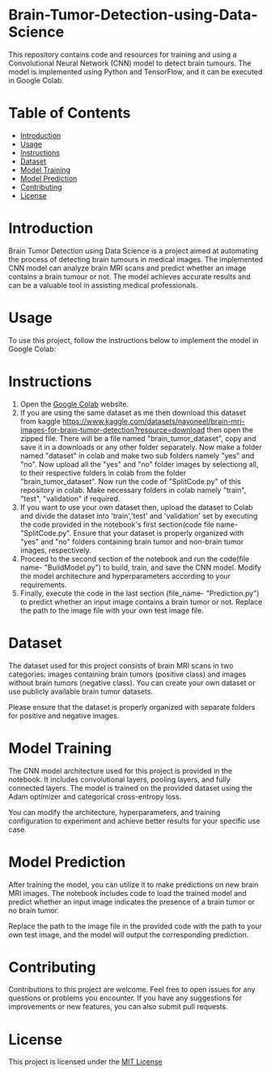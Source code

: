 # Brain-Tumor-Detection-using-Data-Science
This repository contains code and resources for training and using a Convolutional Neural Network (CNN) model to detect brain tumours. The model is implemented using Python and TensorFlow, and it can be executed in Google Colab.

# Table of Contents
+ [Introduction](https://github.com/adithyarangarajan783/Brain-Tumor-Detection-using-Data-Science/tree/main#introduction)
+ [Usage](https://github.com/adithyarangarajan783/Brain-Tumor-Detection-using-Data-Science/tree/main#usage)
+ [Instructions](https://github.com/adithyarangarajan783/Brain-Tumor-Detection-using-Data-Science/tree/main#instructions) 
+ [Dataset](https://github.com/adithyarangarajan783/Brain-Tumor-Detection-using-Data-Science/tree/main#dataset)
+ [Model Training](https://github.com/adithyarangarajan783/Brain-Tumor-Detection-using-Data-Science/tree/main#model-training)
+ [Model Prediction](https://github.com/adithyarangarajan783/Brain-Tumor-Detection-using-Data-Science/tree/main#model-prediction)
+ [Contributing](https://github.com/adithyarangarajan783/Brain-Tumor-Detection-using-Data-Science/tree/main#contributing)
+ [License](https://github.com/adithyarangarajan783/Brain-Tumor-Detection-using-Data-Science/tree/main#license)

# Introduction
Brain Tumor Detection using Data Science is a project aimed at automating the process of detecting brain tumours in medical images. The implemented CNN model can analyze brain MRI scans and predict whether an image contains a brain tumour or not. The model achieves accurate results and can be a valuable tool in assisting medical professionals.

# Usage
To use this project, follow the instructions below to implement the model in Google Colab:

# Instructions
1. Open the [Google Colab](https://colab.research.google.com/) website.
2. If you are using the same dataset as me then download this dataset from kaggle https://www.kaggle.com/datasets/navoneel/brain-mri-images-for-brain-tumor-detection?resource=download then open the zipped file. There will be a file named "brain_tumor_dataset", copy and save it in a downloads or any other folder separately. Now make a folder named "dataset" in colab and make two sub folders namely "yes" and "no". Now upload all the "yes" and "no" folder images by selectiong all, to their respective folders in colab from the folder "brain_tumor_dataset". Now run the code of "SplitCode.py" of this repository in colab. Make necessary folders in colab namely "train", "test", "validation" if required.
3. If you want to use your own dataset then, upload the dataset to Colab and divide the dataset into 'train','test' and 'validation' set by executing the code provided in the notebook's first section(code file name- "SplitCode.py". Ensure that your dataset is properly organized with "yes" and "no" folders containing brain tumor and non-brain tumor images, respectively.
4. Proceed to the second section of the notebook and run the code(file name- "BuildModel.py") to build, train, and save the CNN model. Modify the model architecture and hyperparameters according to your requirements.
5. Finally, execute the code in the last section (file_name- "Prediction.py") to predict whether an input image contains a brain tumor or not. Replace the path to the image file with your own test image file.

# Dataset
The dataset used for this project consists of brain MRI scans in two categories: images containing brain tumors (positive class) and images without brain tumors (negative class). You can create your own dataset or use publicly available brain tumor datasets.

Please ensure that the dataset is properly organized with separate folders for positive and negative images.

# Model Training
The CNN model architecture used for this project is provided in the notebook. It includes convolutional layers, pooling layers, and fully connected layers. The model is trained on the provided dataset using the Adam optimizer and categorical cross-entropy loss.

You can modify the architecture, hyperparameters, and training configuration to experiment and achieve better results for your specific use case.

# Model Prediction
After training the model, you can utilize it to make predictions on new brain MRI images. The notebook includes code to load the trained model and predict whether an input image indicates the presence of a brain tumor or no brain tumor.

Replace the path to the image file in the provided code with the path to your own test image, and the model will output the corresponding prediction.

# Contributing
Contributions to this project are welcome. Feel free to open issues for any questions or problems you encounter. If you have any suggestions for improvements or new features, you can also submit pull requests.

# License
This project is licensed under the [MIT License](https://github.com/adithyarangarajan783/Brain-Tumor-Detection-using-Data-Science/blob/main/LICENSE)
